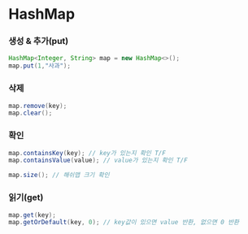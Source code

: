 # HashMap

### 생성 & 추가(put)

```java
HashMap<Integer, String> map = new HashMap<>();
map.put(1,"사과");
```

### 삭제

```java
map.remove(key);
map.clear();
```

### 확인

```java
map.containsKey(key); // key가 있는지 확인 T/F
map.containsValue(value); // value가 있는지 확인 T/F

map.size(); // 해쉬맵 크기 확인
```

### 읽기(get) 

```java
map.get(key);
map.getOrDefault(key, 0); // key값이 있으면 value 반환, 없으면 0 반환
```
